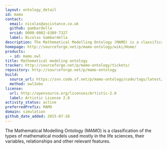 ```yaml
---
layout: ontology_detail
id: mamo
contact:
  email: nicolas@ascistance.co.uk
  github: gambardella
  orcid: 0000-0002-6309-7327
  label: Nicolas Gambardella
description: The Mathematical Modelling Ontology (MAMO) is a classification of the types of mathematical models used mostly in the life sciences, their variables, relationships and other relevant features.
homepage: http://sourceforge.net/p/mamo-ontology/wiki/Home/
products:
  - id: mamo.owl
title: Mathematical modeling ontology
tracker: http://sourceforge.net/p/mamo-ontology/tickets/
repository: http://sourceforge.net/p/mamo-ontology
build:
  source_url: https://svn.code.sf.net/p/mamo-ontology/code/tags/latest/mamo-xml.owl
  method: owl2obo
license:
  url: http://opensource.org/licenses/Artistic-2.0
  label: Artistic License 2.0
activity_status: active
preferredPrefix: MAMO
domain: simulation
github_date_added: 2015-07-28
---
```


The Mathematical Modelling Ontology (MAMO) is a classification of the types of mathematical models used mostly in the life sciences, their variables, relationships and other relevant features.
